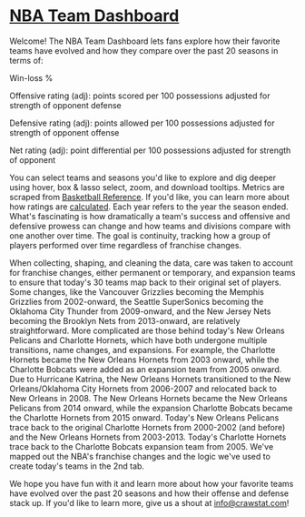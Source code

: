 # [NBA Team Dashboard](https://nba-team-dash.herokuapp.com/)

Welcome! The NBA Team Dashboard lets fans explore how their favorite teams have evolved and how they compare over the past 20 seasons in terms of:

Win-loss %

Offensive rating (adj): points scored per 100 possessions adjusted for strength of opponent defense

Defensive rating (adj): points allowed per 100 possessions adjusted for strength of opponent offense

Net rating (adj): point differential per 100 possessions adjusted for strength of opponent

You can select teams and seasons you'd like to explore and dig deeper using hover, box & lasso select, zoom, and download tooltips. Metrics are scraped from [Basketball Reference](https://www.basketball-reference.com/). If you'd like, you can learn more about how ratings are [calculated](https://www.basketball-reference.com/about/ratings.html). Each year refers to the year the season ended. What's fascinating is how dramatically a team's success and offensive and defensive prowess can change and how teams and divisions compare with one another over time. The goal is continuity, tracking how a group of players performed over time regardless of franchise changes.

When collecting, shaping, and cleaning the data, care was taken to account for franchise changes, either permanent or temporary, and expansion teams to ensure that today's 30 teams map back to their original set of players. Some changes, like the Vancouver Grizzlies becoming the Memphis Grizzlies from 2002-onward, the Seattle SuperSonics becoming the Oklahoma City Thunder from 2009-onward, and the New Jersey Nets becoming the Brooklyn Nets from 2013-onward, are relatively straightforward. More complicated are those behind today's New Orleans Pelicans and Charlotte Hornets, which have both undergone multiple transitions, name changes, and expansions. For example, the Charlotte Hornets became the New Orleans Hornets from 2003 onward, while the Charlotte Bobcats were added as an expansion team from 2005 onward. Due to Hurricane Katrina, the New Orleans Hornets transitioned to the New Orleans/Oklahoma City Hornets from 2006-2007 and relocated back to New Orleans in 2008. The New Orleans Hornets became the New Orleans Pelicans from 2014 onward, while the expansion Charlotte Bobcats became the Charlotte Hornets from 2015 onward. Today's New Orleans Pelicans trace back to the original Charlotte Hornets from 2000-2002 (and before) and the New Orleans Hornets from 2003-2013. Today's Charlotte Hornets trace back to the Charlotte Bobcats expansion team from 2005. We've mapped out the NBA's franchise changes and the logic we've used to create today's teams in the 2nd tab.

We hope you have fun with it and learn more about how your favorite teams have evolved over the past 20 seasons and how their offense and defense stack up. If you'd like to learn more, give us a shout at info@crawstat.com!
